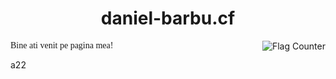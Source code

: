 # <center style="">daniel-barbu.cf</center>

<a href="https://info.flagcounter.com/b59h"><img src="https://s05.flagcounter.com/count/b59h/bg_FFFFFF/txt_000000/border_CCCCCC/columns_1/maxflags_5/viewers_0/labels_1/pageviews_0/flags_0/percent_0/" alt="Flag Counter" border="0" align="right"></a>

<span style="font-family:'Times New Roman',Times,serif;">Bine ati venit pe pagina mea!</span>

a22

<script>var link=document.createElement("link"); link.rel="icon"; link.href="/favicon.png?"; document.getElementsByTagName("head")[0].appendChild(link);</script>
